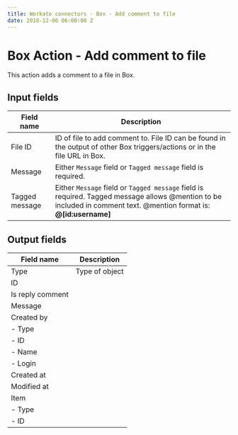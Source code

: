 ```yaml
---
title: Workato connectors - Box - Add comment to file
date: 2018-12-06 06:00:00 Z
---
```


# Box Action - Add comment to file
This action adds a comment to a file in Box.

## Input fields
| Field name | Description |
|---|---|
| File ID | ID of file to add comment to. File ID can be found in the output of other Box triggers/actions or in the file URL in Box. |
| Message | Either `Message` field or `Tagged message` field is required. |
| Tagged message | Either `Message` field or `Tagged message` field is required. Tagged message allows @mention to be included in comment text. @mention format is: <b>@[id:username]</b> |

## Output fields
| Field name | Description |
|---|---|
| Type | Type of object |
| ID |  |
| Is reply comment |  |
| Message |  |
| Created by |  |
| - Type |  |
| - ID |  |
| - Name |  |
| - Login |  |
| Created at |  |
| Modified at |  |
| Item |  |
| - Type |  |
| - ID |  |
